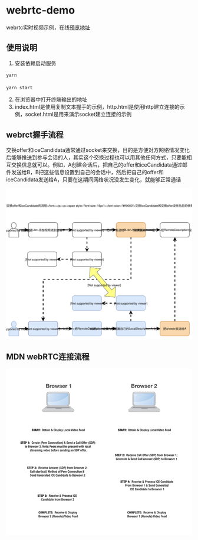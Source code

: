 # webrtc-demo
webrtc实时视频示例，在线[预览地址](https://nashaofu.github.io/webrtc-demo/)

## 使用说明

1. 安装依赖启动服务
```bash
yarn

yarn start
```

2. 在浏览器中打开终端输出的地址
3. index.html是使用复制文本握手的示例，http.html是使用http建立连接的示例，socket.html是用来演示socket建立连接的示例

## webrct握手流程

交换offer和iceCandidata通常通过socket来交换，目的是方便对方网络情况变化后能够推送到参与会话的人，其实这个交换过程也可以用其他任何方式，只要能相互交换信息就可以。例如，A创建会话后，把自己的offer和iceCandidata通过邮件发送给B，B把这些信息设置到自己的会话中，然后把自己的offer和iceCandidata发送给A，只要在这期间网络状况没发生变化，就能够正常通话

![webrtc.svg](./docs/webrtc.svg)

## MDN webRTC连接流程

![webrtc-mdn.png](./webrtc-mdn.png)
